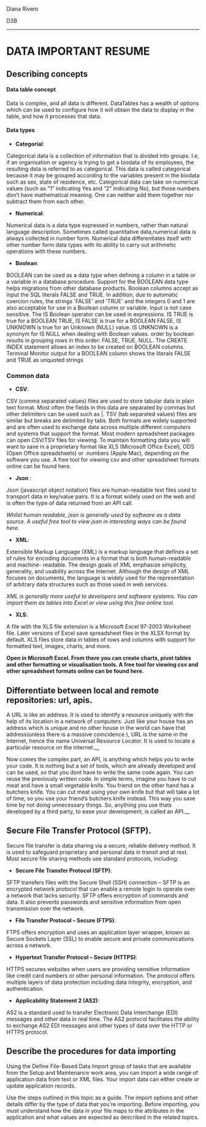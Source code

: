 Diana Rivero

D3B
___ 
# DATA IMPORTANT RESUME

## Describing concepts

#### Data table concept
Data is complex, and all data is different. DataTables has a wealth of options which can be used to configure how it will obtain the data to display in the table, and how it processes that data.

#### Data types
  * **Categorial**:

Categorical data is a collection of information that is divided into groups. I.e, if an organisation or agency is trying to get a biodata of its employees, the                    resulting data is referred to as categorical. This data is called categorical because it may be grouped according to the variables present in the biodata                         such as sex, state of residence, etc.
Categorical data can take on numerical values (such as “1” indicating Yes and “2” indicating No), but those numbers don’t have mathematical meaning. One can                    neither add them together nor subtract them from each other.

* **Numerical**:

Numerical data is a data type expressed in numbers, rather than natural language description. Sometimes called quantitative data,numerical data is always                         collected in number form. Numerical data differentiates itself with other number form data types with its ability to carry out arithmetic operations with                     these numbers.

* **Boolean**: 

BOOLEAN can be used as a data type when defining a column in a table or a variable in a database procedure. Support for the BOOLEAN data type helps migrations                   from other database products.
Boolean columns accept as input the SQL literals FALSE and TRUE. In addition, due to automatic coercion rules, the strings 'FALSE' and 'TRUE' and the integers 0                 and 1 are also acceptable for use in a Boolean column or variable. Input is not case sensitive.
The IS Boolean operator can be used in expressions. IS TRUE is true for a BOOLEAN TRUE, IS FALSE is true for a BOOLEAN FALSE, IS UNKNOWN is true for an Unknown                   (NULL) value. IS UNKNOWN is a synonym for IS NULL when dealing with Boolean values.
order by boolean results in grouping rows in this order: FALSE, TRUE, NULL.
The CREATE INDEX statement allows an index to be created on BOOLEAN columns.
Terminal Monitor output for a BOOLEAN column shows the literals FALSE and TRUE as unquoted strings

### Common data 
* **CSV**: 

CSV (comma separated values) files are used to store tabular data in plain text format. Most often the fields in this data are separated by commas but                           other delimiters can be used such as |. TSV (tab separated values) files are similar but breaks are delimited by tabs. Both formats are widely supported                         and are often used to exchange data across multiple different computers and systems that support the format.
Most modern spreadsheet packages can open CSV/TSV files for viewing. To maintain formatting data you will want to save in a proprietary format like XLS                            (Microsoft Office Excel), ODS (Open Office spreadsheets) or .numbers (Apple Mac), depending on the software you use. A free tool for viewing csv and                              other spreadsheet formats online can be found here.

* **Json** : 

Json (javascript object notation) files are human-readable text files used to transport data in key/value pairs. It is a format widely used on the web and is often              the type of data returned from an API call.

*Whilst human readable, json is generally used by software as a data source. A useful free tool to view json in interesting ways can be found here.*

* **XML**: 

Extensible Markup Language (XML) is a markup language that defines a set of rules for encoding documents in a format that is both human-readable and machine-                     readable. The design goals of XML emphasize simplicity, generality, and usability across the Internet. Although the design of XML focuses on documents,                          the language is widely used for the representation of arbitrary data structures such as those used in web services.

*XML is generally more useful to developers and software systems. You can import them as tables into Excel or view using this free online tool.*

* **XLS**:

A file with the XLS file extension is a Microsoft Excel 97-2003 Worksheet file. Later versions of Excel save spreadsheet files in the XLSX format by default. XLS                 files store data in tables of rows and columns with support for formatted text, images, charts, and more.

**Open in Microsoft Excel. From there you can create charts, pivot tables and other formatting or visualisation tools. A free tool for viewing csv and other                       spreadsheet formats online can be found here.**


## Differentiate between local and remote repositories: url, apis.

A URL is like an address. It is used to identify a resource uniquely with the help of its location in a network of computers. Just like your house has an address which is unique and no other house in the world can have that address(unless there is a massive coincidence ), URL is the same in the Internet, hence the name Universal Resource Locator. It is used to locate a particular resource on the internet.__

Now comes the complex part, an API, is anything which helps you to write your code. It is nothing but a set of tools, which are already developed and can be used, so that you dont have to write the same code again. You can reuse the previously written code. In simple terms, imagine you have to cut meat and have a small vegetable knife. You friend on the other hand has a butchers knife. You can cut meat using your own knife but that will take a lot of time, so you use your friend’s butchers knife instead. This way you save time by not doing unnecessary things. So, anything you use thats developed by a third party, to ease your development, is called an API.__

## Secure File Transfer Protocol (SFTP).

Secure file transfer is data sharing via a secure, reliable delivery method. It is used to safeguard proprietary and personal data in transit and at rest. Most secure file sharing methods use standard protocols, including:

* **Secure File Transfer Protocol (SFTP)**: 

SFTP transfers files with the Secure Shell (SSH) connection – SFTP is an encrypted network protocol that can enable a remote login to operate over a network that lacks security. SFTP offers encryption of commands and data. It also prevents passwords and sensitive information from open transmission over the network.

* **File Transfer Protocol – Secure (FTPS)**: 

FTPS offers encryption and uses an application layer wrapper, known as Secure Sockets Layer (SSL) to enable secure and private communications across a network.

* **Hypertext Transfer Protocol – Secure (HTTPS)**: 

HTTPS secures websites when users are providing sensitive information like credit card numbers or other personal information. The protocol offers multiple layers of data protection including data integrity, encryption, and authentication.

* **Applicability Statement 2 (AS2)**:

AS2 is a standard used to transfer Electronic Data Interchange (EDI) messages and other data in real time. The AS2 protocol facilitates the ability to exchange AS2 EDI messages and other types of data over the HTTP or HTTPS protocol.

## Describe the procedures for data importing

Using the Define File-Based Data Import group of tasks that are available from the Setup and Maintenance work area, you can import a wide range of application data from text or XML files. Your import data can either create or update application records. 

Use the steps outlined in this topic as a guide. The import options and other details differ by the type of data that you're importing. Before importing, you must understand how the data in your file maps to the attributes in the application and what values are expected as described in the related topics.
